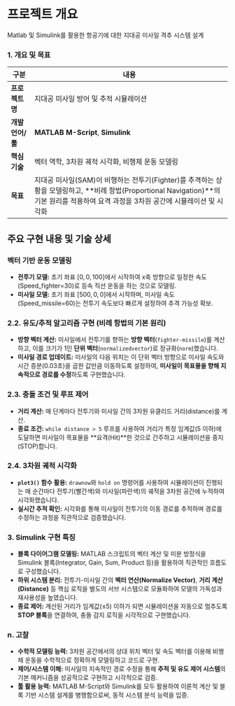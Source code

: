 # 프로젝트 개요

Matlab 및 Simulink를 활용한 항공기에 대한 지대공 미사일 격추 시스템 설계

### 1. 개요 및 목표

| 구분 | 내용 |
| --- | --- |
| **프로젝트명** | 지대공 미사일 방어 및 추적 시뮬레이션 |
| **개발 언어/툴** | **MATLAB M-Script**, **Simulink** |
| **핵심 기술** | 벡터 역학, 3차원 궤적 시각화, 비행체 운동 모델링 |
| **목표** | 지대공 미사일(SAM)이 비행하는 전투기(Fighter)를 추격하는 상황을 모델링하고, **비례 항법(Proportional Navigation)**의 기본 원리를 적용하여 요격 과정을 3차원 공간에 시뮬레이션 및 시각화 |

## 주요 구현 내용 및 기술 상세

### 벡터 기반 운동 모델링

- **전투기 모델:** 초기 좌표 $[0, 0, 100]$에서 시작하여 x축 방향으로 일정한 속도(Speed_fighter=30)로 등속 직선 운동을 하는 것으로 모델링.
- **미사일 모델:** 초기 좌표 $[500, 0, 0]$에서 시작하며, 미사일 속도(Speed_missile=60)는 전투기 속도보다 빠르게 설정하여 추격 가능성 확보.

### 2.2. 유도/추적 알고리즘 구현 (비례 항법의 기본 원리)

- **방향 벡터 계산:** 미사일에서 전투기를 향하는 **방향 벡터**(`fighter-missile`)를 계산하고, 이를 크기가 1인 **단위 벡터**(`normalizedvector`)로 정규화(`norm`)했습니다.
- **미사일 경로 업데이트:** 미사일의 다음 위치는 이 단위 벡터 방향으로 미사일 속도와 시간 증분(0.03초)을 곱한 값만큼 이동하도록 설정하여, **미사일이 목표물을 향해 지속적으로 경로를 수정**하도록 구현했습니다.

### 2.3. 충돌 조건 및 루프 제어

- **거리 계산:** 매 단계마다 전투기와 미사일 간의 3차원 유클리드 거리(distance)를 계산.
- **종료 조건:** `while distance > 5` 루프를 사용하여 거리가 특정 임계값(5 이하)에 도달하면 미사일이 목표물을 **요격(Hit)**한 것으로 간주하고 시뮬레이션을 중지(STOP)합니다.

### 2.4. 3차원 궤적 시각화

- **`plot3()` 함수 활용:** `drawnow`와 `hold on` 명령어를 사용하여 시뮬레이션이 진행되는 매 순간마다 전투기(빨간색)와 미사일(파란색)의 궤적을 3차원 공간에 누적하여 시각화했습니다.
- **실시간 추적 확인:** 시각화를 통해 미사일이 전투기의 이동 경로를 추적하며 경로를 수정하는 과정을 직관적으로 검증했습니다.

### 3. Simulink 구현 특징

- **블록 다이어그램 모델링:** MATLAB 스크립트의 벡터 계산 및 미분 방정식을 Simulink 블록(Integrator, Gain, Sum, Product 등)을 활용하여 직관적인 흐름도로 구성했습니다.
- **하위 시스템 분리:** 전투기-미사일 간의 **벡터 연산(Normalize Vector)**, **거리 계산(Distance)** 등 핵심 로직을 별도의 서브 시스템으로 모듈화하여 모델의 가독성과 재사용성을 높였습니다.
- **종료 제어:** 계산된 거리가 임계값(≤5) 이하가 되면 시뮬레이션을 자동으로 멈추도록 **STOP 블록**을 연결하여, 충돌 감지 로직을 시각적으로 구현했습니다.

### n. 고찰

- **수학적 모델링 능력:** 3차원 공간에서의 상대 위치 벡터 및 속도 벡터를 이용해 비행체 운동을 수학적으로 정확하게 모델링하고 코드로 구현.
- **제어/시스템 이해:** 미사일의 지속적인 경로 수정을 통해 **추적 및 유도 제어 시스템**의 기본 메커니즘을 성공적으로 구현하고 시각적으로 검증.
- **툴 활용 능력:** MATLAB M-Script와 Simulink를 모두 활용하여 이론적 계산 및 블록 기반 시스템 설계를 병행함으로써, 동적 시스템 분석 능력을 입증.
